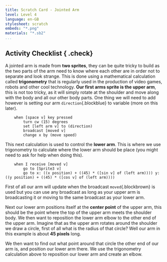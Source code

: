 ```yaml
---
title: Scratch Card - Jointed Arm
level: Level 4
language: en-GB
stylesheet: scratch
embeds: "*.png"
materials: "*.sb2"
...
```


## Activity Checklist { .check}

A jointed arm is made from **two sprites**, they can be quite tricky to build as the two parts of the arm need to know where each other are in order not to separate and look strange. This is done using a mathematical calculation called **trigonometry** that is regularly used in the production of video games, robots and other cool technology. **Our first arms sprite is the upper arm**, this is not too tricky, as it will simply rotate at the shoulder and move along with the body and all our other body parts. One thing we will need to add however is setting our arm `direction`{.blockblue} to variable (more on this later).

```blocks
	when [space v] key pressed
		turn cw (15) degrees
		set [left arm v] to (direction)
		broadcast [moved v]
		change x by (move speed)
```

This next calculation is used to control the **lower arm**. This is where we use trigonometry to calculate where the lower arm should be place (you might need to ask for help when doing this).

```blocks
	when I receive [moved v]
		go to [Sprite3 v]
		go to x: ((x position) + ((45) * ([sin v] of (left arm)))) y: ((y position) + ((45) * ([cos v] of (left arm))))
```

First of all our arm will update when the broadcast `moved`{.blockbrown} is used but you can use any broadcast as long as your upper arm is broadcasting it or moving to the same broadcast as your lower arm.

Next our lower arm positions itself at the **center point** of the upper arm, this should be the point where the top of the upper arm meets the shoulder body. We then want to reposition the lower arm elbow to the other end of the upper arm. Imagine that as the upper arm rotates around the shoulder we draw a circle, first of all what is the radius of that circle? Well our arm in this example is about **45 pixels** long.

We then want to find out what point around that circle the other end of our arm is, and position our lower arm there. We use the trigonometry calculation above to reposition our lower arm and create an elbow.
